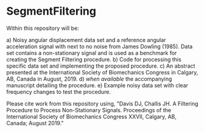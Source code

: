 # SegmentFiltering

  Within this repository will be:
  
  a) Noisy angular displacement data set and a reference angular acceleration signal with next to no noise from James Dowling (1985). Data set contains a non-stationary signal and is used as a benchmark for creating the Segment Filtering procedure. 
  b) Code for processing this specific data set and implementing the proposed procedure.
  c) An abstract presented at the International Society of Biomechanics Congress in Calgary, AB, Canada in August, 2019.
  d) *when available* the accompanying manuscript detailing the procedure.
  e) Example noisy data set with clear frequency changes to test the procedure.
  
  Please cite work from this repository using, "Davis DJ, Challis JH. A Filtering Procedure to Process Non-Stationary Signals. Proceedings of the International Society of Biomechanics Congress XXVII, Calgary, AB, Canada; August 2019."
